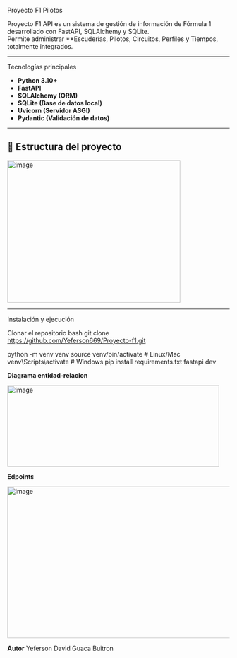 Proyecto F1 Pilotos

Proyecto F1 API es un sistema de gestión de información de Fórmula 1 desarrollado con FastAPI, SQLAlchemy y SQLite.  
Permite administrar **Escuderías, Pilotos, Circuitos, Perfiles y Tiempos, totalmente integrados.

---

Tecnologías principales

- **Python 3.10+**
- **FastAPI**
- **SQLAlchemy (ORM)**
- **SQLite (Base de datos local)**
- **Uvicorn (Servidor ASGI)**
- **Pydantic (Validación de datos)**

---

## 📂 Estructura del proyecto


<img width="392" height="322" alt="image" src="https://github.com/user-attachments/assets/93d69723-971f-4c68-878f-efbff4162f14" />


---

Instalación y ejecución

 Clonar el repositorio
bash
git clone https://github.com/Yeferson669/Proyecto-f1.git

python -m venv venv
source venv/bin/activate      # Linux/Mac
venv\Scripts\activate         # Windows
pip install requirements.txt
fastapi dev

**Diagrama entidad-relacion**



<img width="480" height="184" alt="image" src="https://github.com/user-attachments/assets/2c4a1a93-a957-4a74-9a25-cb5f1984ae9f" />



**Edpoints**



<img width="671" height="343" alt="image" src="https://github.com/user-attachments/assets/9cc1f8af-a74a-4801-a83f-4fa898f78cba" />




**Autor**
Yeferson David Guaca Buitron


